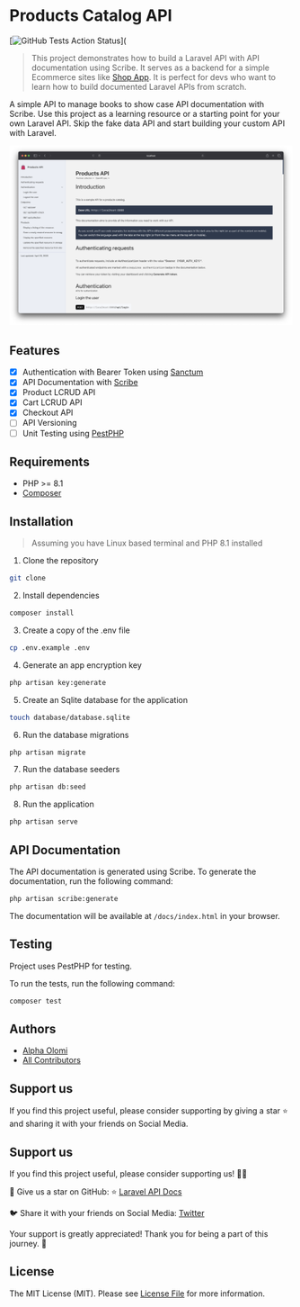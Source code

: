 # Products Catalog API

[![GitHub Tests Action Status](https://img.shields.io/github/actions/workflow/status/alphaolomi/laravel-api-docs/run-tests?label=tests)](

> This project demonstrates how to build a Laravel API with API documentation using Scribe.
> It serves as a backend for a simple Ecommerce sites like [Shop App](#).
> It is perfect for devs who want to learn how to build documented Laravel APIs from scratch.

A simple API to manage books to show case API documentation with Scribe.
Use this project as a learning resource or a starting point for your own Laravel API.
Skip the fake data API and start building your custom API with Laravel.

![API Documentation](./public//docs.png)

## Features

-   [x] Authentication with Bearer Token using [Sanctum](https://laravel.com/docs/9.x/sanctum)
-   [x] API Documentation with [Scribe](https://scribe.knuckles.wtf/laravel/getting-started)
-   [x] Product LCRUD API
-   [x] Cart LCRUD API
-   [x] Checkout API
-   [ ] API Versioning
-   [ ] Unit Testing using [PestPHP](https://pestphp.com/docs/)

## Requirements

-   PHP >= 8.1
-   [Composer](https://getcomposer.org/)

## Installation

> Assuming you have Linux based terminal and PHP 8.1 installed

1. Clone the repository

```bash
git clone
```

2. Install dependencies

```bash
composer install
```

3. Create a copy of the .env file

```bash
cp .env.example .env
```

4. Generate an app encryption key

```bash
php artisan key:generate
```

5. Create an Sqlite database for the application

```bash
touch database/database.sqlite
```

6. Run the database migrations

```bash
php artisan migrate
```

7. Run the database seeders

```bash
php artisan db:seed
```

8. Run the application

```bash
php artisan serve
```

## API Documentation

The API documentation is generated using Scribe. To generate the documentation, run the following command:

```bash
php artisan scribe:generate
```

The documentation will be available at `/docs/index.html` in your browser.

## Testing

Project uses PestPHP for testing.

To run the tests, run the following command:

```bash
composer test
```

## Authors

-   [Alpha Olomi](http://alphaolomi.com)
-   [All Contributors](../../contributors)

## Support us

If you find this project useful, please consider supporting by giving a star ⭐️ and sharing it with your friends on Social Media.

<!-- add Twitter and LinkedIn share buttons -->

## Support us

If you find this project useful, please consider supporting us! 🚀🌟

💫 Give us a star on GitHub: ⭐️ [Laravel API Docs](https://github.com/alphaolomi/laravel-api-docs)

🐦 Share it with your friends on Social Media: [Twitter](https://twitter.com/intent/tweet?text=%F0%9F%9A%80%20Exciting%20news%21%20%F0%9F%8E%89%20Discover%20the%20ultimate%20Laravel%20API%20Docs%20project%21%20%F0%9F%93%9A%F0%9F%94%A5%20Perfect%20for%20devs%2C%20this%20open-source%20project%20is%20a%20powerful%20template%20and%20learning%20resource%20for%20Laravel%20enthusiasts.%20%F0%9F%92%AA%E2%9D%A4%EF%B8%8F%20%23Laravel%20%23OpenSource%20%0Ahttps%3A%2F%2Fgithub.com%2Falphaolomi%2Flaravel-api-docs)

Your support is greatly appreciated! Thank you for being a part of this journey. 🙏

## License

The MIT License (MIT). Please see [License File](LICENSE.md) for more information.
